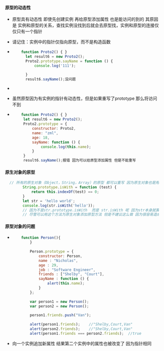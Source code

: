 #### 原型的动态性

- 原型具有动态性 即使先创建实例 再给原型添加属性 也是能访问的到的  其原因是 实例和原型的关系，查找实例没找到后就会去原型找，实例和原型的连接仅仅只有一个指针

- 请记住：实例中的指针仅指向原型，而不是构造函数

- ~~~javascript
      function Proto2() { }
        let result6 = new Proto2();
        Proto2.prototype.sayName = function () {
            console.log('111');
  
        }
        result6.sayName();没问题
  ~~~

- 

- 虽然原型因为有实例的指针有动态性，但是如果重写了prototype 那么将访问不到

- ~~~JavaScript
      function Proto2() { }
       let result6 = new Proto2();
       Proto2.prototype = {
           constructor: Proto2,
           name: "zml",
           age: 18,
           sayName: function () {
               console.log(this.name);
           }
       }
       result6.sayName();报错 因为可以给原型添加属性 但是不能重写
  ~~~

#### 原生对象的原型

~~~JavaScript
  // 所有的原生对象（Object，String，Array）的原型 都可以重写 因为原生对象也是用prototype写入的
        String.prototype.isWith = function (test) {
            return this.indexOf(test) == 0;
        }
        let str = 'hello world';
        console.log(str.isWith('hello'));
        // 因为不是str.prototype.isWith  而是 str.isWith 呢 因为str本身就算字符串 后台会处理  但如果是自己创建的prototype就要加prototype关键字
        // 尽管可以用这个方法为原生对象添加原型方法 但是不建议这么做 因为很容易造成命名冲突 或者 重写原生对象的原型 
~~~

#### 原型对象的问题

- ~~~JavaScript
      function Person(){
          }
          
          Person.prototype = {
              constructor: Person,
              name : "Nicholas",
              age : 29,
              job : "Software Engineer",
              friends : ["Shelby", "Court"],
              sayName : function () {
                  alert(this.name);
              }
          };
          
          var person1 = new Person();
          var person2 = new Person();
          
          person1.friends.push("Van");
          
          alert(person1.friends);    //"Shelby,Court,Van"
          alert(person2.friends);    //"Shelby,Court,Van"
          alert(person1.friends === person2.friends);  //true
  
  ~~~

- 向一个实例追加新属性 结果第二个实例中的属性也被改变了  因为指针相同